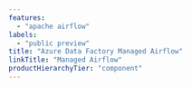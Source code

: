 ```yaml
---
features:
  - "apache airflow"
labels:
  - "public preview"
title: "Azure Data Factory Managed Airflow"
linkTitle: "Managed Airflow"
productHierarchyTier: "component"
---
```

